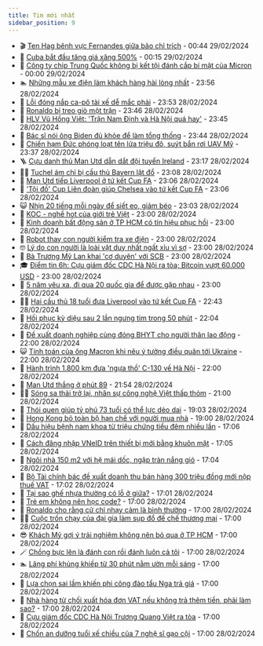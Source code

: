 ```yaml
---
title: Tim mới nhất
sidebar_position: 9
---
```


<!-- vnexpress-tin-moi-nhat:START -->
- 🎬 [Ten Hag bênh vực Fernandes giữa bão chỉ trích](https://vnexpress.net/ten-hag-benh-vuc-fernandes-giua-bao-chi-trich-4716510.html) - 00:44 29/02/2024
- 🐎 [Cuba bắt đầu tăng giá xăng 500%](https://vnexpress.net/cuba-bat-dau-tang-gia-xang-500-4716507.html) - 00:15 29/02/2024
- 🦍 [Công ty chip Trung Quốc không bị kết tội đánh cắp bí mật của Micron](https://vnexpress.net/cong-ty-chip-trung-quoc-khong-bi-ket-toi-danh-cap-bi-mat-cua-micron-4716200.html) - 00:00 29/02/2024
- 🏊 [Những mẫu xe điện làm khách hàng hài lòng nhất](https://vnexpress.net/nhung-mau-xe-dien-lam-khach-hang-hai-long-nhat-4716226.html) - 23:56 28/02/2024
- 🎊 [Lỗi đóng nắp ca-pô tài xế dễ mắc phải](https://vnexpress.net/loi-dong-nap-ca-po-tai-xe-de-mac-phai-4716326.html) - 23:53 28/02/2024
- 🎃 [Ronaldo bị treo giò một trận](https://vnexpress.net/ronaldo-bi-treo-gio-mot-tran-4716503.html) - 23:46 28/02/2024
- 🧰 [HLV Vũ Hồng Việt: &#39;Trận Nam Định và Hà Nội quá hay&#39;](https://vnexpress.net/hlv-vu-hong-viet-tran-nam-dinh-va-ha-noi-qua-hay-4716506.html) - 23:45 28/02/2024
- 🔭 [Bác sĩ nói ông Biden đủ khỏe để làm tổng thống](https://vnexpress.net/bac-si-noi-ong-biden-du-khoe-de-lam-tong-thong-4716498.html) - 23:44 28/02/2024
- 🫶 [Chiến hạm Đức phóng loạt tên lửa triệu đô, suýt bắn rơi UAV Mỹ](https://vnexpress.net/chien-ham-duc-phong-loat-ten-lua-trieu-do-suyt-ban-roi-uav-my-4716504.html) - 23:37 28/02/2024
- 🪜 [Cựu danh thủ Man Utd dẫn dắt đội tuyển Ireland](https://vnexpress.net/cuu-danh-thu-man-utd-dan-dat-doi-tuyen-ireland-4716489.html) - 23:17 28/02/2024
- 👨‍🏫 [Tuchel ám chỉ bị cầu thủ Bayern lật đổ](https://vnexpress.net/tuchel-am-chi-bi-cau-thu-bayern-lat-do-4716502.html) - 23:08 28/02/2024
- 🎊 [Man Utd tiếp Liverpool ở tứ kết Cup FA](https://vnexpress.net/man-utd-tiep-liverpool-o-tu-ket-cup-fa-4716495.html) - 23:06 28/02/2024
- 🎊 [&#39;Tội đồ&#39; Cup Liên đoàn giúp Chelsea vào tứ kết Cup FA](https://vnexpress.net/toi-do-cup-lien-doan-giup-chelsea-vao-tu-ket-cup-fa-4716496.html) - 23:06 28/02/2024
- 😺 [Nhịn 20 tiếng mỗi ngày để siết eo, giảm béo](https://vnexpress.net/nhin-20-tieng-moi-ngay-de-siet-eo-giam-beo-4714416.html) - 23:03 28/02/2024
- 🐘 [KOC - nghề hot của giới trẻ Việt](https://vnexpress.net/koc-nghe-hot-cua-gioi-tre-viet-4716486.html) - 23:00 28/02/2024
- 🌁 [Kinh doanh bất động sản ở TP HCM có tín hiệu phục hồi](https://vnexpress.net/kinh-doanh-bat-dong-san-o-tp-hcm-co-tin-hieu-phuc-hoi-4716395.html) - 23:00 28/02/2024
- 🐲 [Robot thay con người kiểm tra xe điện](https://vnexpress.net/robot-thay-con-nguoi-kiem-tra-xe-dien-4716391.html) - 23:00 28/02/2024
- 🤓 [Lý do con người là loài vật duy nhất ngất xỉu vì sợ](https://vnexpress.net/ly-do-con-nguoi-la-loai-vat-duy-nhat-ngat-xiu-vi-so-4716015.html) - 23:00 28/02/2024
- 💪 [Bà Trương Mỹ Lan khai &#39;cơ duyên&#39; với SCB](https://vnexpress.net/ba-truong-my-lan-khai-co-duyen-voi-scb-4714584.html) - 23:00 28/02/2024
- 🎓 [Điểm tin 6h: Cựu giám đốc CDC Hà Nội ra tòa; Bitcoin vượt 60.000 USD](https://vnexpress.net/diem-tin-6h-cuu-giam-doc-cdc-ha-noi-ra-toa-bitcoin-vuot-60-000-usd-4716501.html) - 23:00 28/02/2024
- 🫣 [5 năm yêu xa, đi qua 20 quốc gia để được gặp nhau](https://vnexpress.net/5-nam-yeu-xa-di-qua-20-quoc-gia-de-duoc-gap-nhau-4716030.html) - 23:00 28/02/2024
- 🧑‍💻 [Hai cầu thủ 18 tuổi đưa Liverpool vào tứ kết Cup FA](https://vnexpress.net/hai-cau-thu-18-tuoi-dua-liverpool-vao-tu-ket-cup-fa-4716494.html) - 22:43 28/02/2024
- 🐲 [Hồi phục kỳ diệu sau 2 lần ngưng tim trong 50 phút](https://vnexpress.net/hoi-phuc-ky-dieu-sau-2-lan-ngung-tim-trong-50-phut-4716434.html) - 22:04 28/02/2024
- 🌝 [Đề xuất doanh nghiệp cùng đóng BHYT cho người thân lao động](https://vnexpress.net/de-xuat-doanh-nghiep-cung-dong-bhyt-cho-nguoi-than-lao-dong-4716378.html) - 22:00 28/02/2024
- 😺 [Tính toán của ông Macron khi nêu ý tưởng điều quân tới Ukraine](https://vnexpress.net/tinh-toan-cua-ong-macron-khi-neu-y-tuong-dieu-quan-toi-ukraine-4716105.html) - 22:00 28/02/2024
- 🐎 [Hành trình 1.800 km đưa &#39;ngựa thồ&#39; C-130 về Hà Nội](https://vnexpress.net/hanh-trinh-1-800-km-dua-ngua-tho-c-130-ve-ha-noi-4715851.html) - 22:00 28/02/2024
- 🎡 [Man Utd thắng ở phút 89](https://vnexpress.net/man-utd-thang-o-phut-89-4716493.html) - 21:54 28/02/2024
- 👨‍🏫 [Sóng sa thải trở lại, nhân sự công nghệ Việt thấp thỏm](https://vnexpress.net/song-sa-thai-tro-lai-nhan-su-cong-nghe-viet-thap-thom-4716482.html) - 21:00 28/02/2024
- 🦆 [Thói quen giúp tỷ phú 73 tuổi có thể lực dẻo dai](https://vnexpress.net/thoi-quen-giup-ty-phu-73-tuoi-co-the-luc-deo-dai-4716059.html) - 19:03 28/02/2024
- 🚦 [Hong Kong bỏ toàn bộ hạn chế với người mua nhà](https://vnexpress.net/hong-kong-bo-toan-bo-han-che-voi-nguoi-mua-nha-4716454.html) - 19:00 28/02/2024
- 💫 [Dấu hiệu bệnh nam khoa từ triệu chứng tiểu đêm nhiều lần](https://vnexpress.net/dau-hieu-benh-nam-khoa-tu-trieu-chung-tieu-dem-nhieu-lan-4716058.html) - 17:06 28/02/2024
- 🎉 [Cách đăng nhập VNeID trên thiết bị mới bằng khuôn mặt](https://vnexpress.net/cach-dang-nhap-vneid-tren-thiet-bi-moi-bang-khuon-mat-4716009.html) - 17:05 28/02/2024
- 🌋 [Ngôi nhà 150 m2 với hệ mái dốc, ngập tràn nắng gió](https://vnexpress.net/ngoi-nha-150-m2-voi-he-mai-doc-ngap-tran-nang-gio-4715796.html) - 17:04 28/02/2024
- 🤖 [Bộ Tài chính bác đề xuất doanh thu bán hàng 300 triệu đồng mới nộp thuế VAT](https://vnexpress.net/bo-tai-chinh-bac-de-xuat-doanh-thu-ban-hang-300-trieu-dong-moi-nop-thue-vat-4716481.html) - 17:02 28/02/2024
- 🦏 [Tại sao ghế nhựa thường có lỗ ở giữa?](https://vnexpress.net/tai-sao-ghe-nhua-thuong-co-lo-o-giua-4716213.html) - 17:01 28/02/2024
- 🦩 [Trẻ em không nên học code?](https://vnexpress.net/tre-em-khong-nen-hoc-code-4716478.html) - 17:00 28/02/2024
- 👺 [Ronaldo cho rằng cử chỉ nhạy cảm là bình thường](https://vnexpress.net/ronaldo-cho-rang-cu-chi-nhay-cam-la-binh-thuong-4716473.html) - 17:00 28/02/2024
- 🧑‍🏫 [Cuộc trốn chạy của đại gia làm sụp đổ đế chế thương mại](https://vnexpress.net/cuoc-tron-chay-cua-dai-gia-lam-sup-do-de-che-thuong-mai-4716438.html) - 17:00 28/02/2024
- 😎 [Khách Mỹ gợi ý trải nghiệm không nên bỏ qua ở TP HCM](https://vnexpress.net/khach-my-goi-y-trai-nghiem-khong-nen-bo-qua-o-tp-hcm-4716394.html) - 17:00 28/02/2024
- 🪄 [Chồng bực lên là đánh con rồi đánh luôn cả tôi](https://vnexpress.net/chong-buc-len-la-danh-con-roi-danh-luon-ca-toi-4716376.html) - 17:00 28/02/2024
- 🏊 [Lãng phí khủng khiếp từ 30 phút nằm ườn mỗi sáng](https://vnexpress.net/lang-phi-khung-khiep-tu-30-phut-nam-uon-moi-sang-4716369.html) - 17:00 28/02/2024
- 💃 [Lựa chọn sai lầm khiến phi công đào tẩu Nga trả giá](https://vnexpress.net/lua-chon-sai-lam-khien-phi-cong-dao-tau-nga-tra-gia-4716301.html) - 17:00 28/02/2024
- 🦆 [Nhà hàng từ chối xuất hóa đơn VAT nếu không trả thêm tiền, phải làm sao?](https://vnexpress.net/nha-hang-tu-choi-xuat-hoa-don-vat-neu-khong-tra-them-tien-phai-lam-sao-4716252.html) - 17:00 28/02/2024
- 🎊 [Cựu giám đốc CDC Hà Nội Trương Quang Việt ra tòa](https://vnexpress.net/cuu-giam-doc-cdc-ha-noi-truong-quang-viet-ra-toa-4716230.html) - 17:00 28/02/2024
- 👺 [Chốn an dưỡng tuổi xế chiều của 7 nghệ sĩ gạo cội](https://vnexpress.net/chon-an-duong-tuoi-xe-chieu-cua-7-nghe-si-gao-coi-4716219.html) - 17:00 28/02/2024<!-- vnexpress-tin-moi-nhat:END -->
